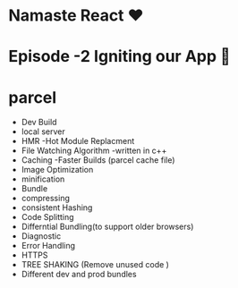 # Namaste React ❤️

 # Episode -2 Igniting our App 🚀

 # parcel

 - Dev Build
 - local server
 - HMR -Hot Module Replacment
 - File Watching Algorithm -written in c++
 - Caching -Faster Builds (parcel cache file)
 - Image Optimization
 - minification
 - Bundle
 - compressing
 - consistent Hashing
 - Code Splitting
 - Differntial Bundling(to support older browsers)
 - Diagnostic
 - Error Handling
 - HTTPS
 - TREE SHAKING (Remove unused code )
 - Different dev and prod bundles 

